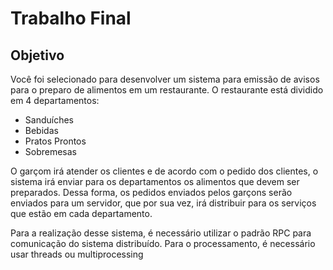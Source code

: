 # Trabalho Final

## Objetivo

Você foi selecionado para desenvolver um sistema para emissão de avisos para o preparo de alimentos em um restaurante. O restaurante está dividido em 4 departamentos:
- Sanduíches
- Bebidas
- Pratos Prontos
- Sobremesas

O garçom irá atender os clientes e de acordo com o pedido dos clientes, o sistema irá enviar para os departamentos os alimentos que devem ser preparados. Dessa forma, os pedidos enviados pelos garçons serão enviados para um servidor, que por sua vez, irá distribuir para os serviços que estão em cada departamento.

Para a realização desse sistema, é necessário utilizar o padrão RPC para comunicação do sistema distribuído. Para o processamento, é necessário usar threads ou multiprocessing